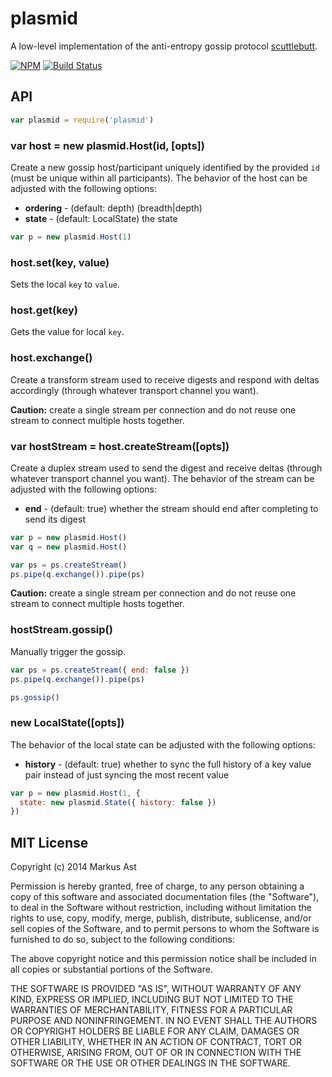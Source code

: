 # plasmid

A low-level implementation of the anti-entropy gossip protocol [scuttlebutt](http://www.cs.cornell.edu/home/rvr/papers/flowgossip.pdf).

[![NPM][npm]](https://npmjs.org/package/plasmid)
[![Build Status][travis]](http://travis-ci.org/rkusa/plasmid)

## API

```js
var plasmid = require('plasmid')
```

### var host = new plasmid.Host(id, [opts])

Create a new gossip host/participant uniquely identified by the provided `id` (must be unique within all participants). The behavior of the host can be adjusted with the following options:

- **ordering** - (default: depth) (breadth|depth)
- **state** - (default: LocalState) the state

```js
var p = new plasmid.Host(1)
```

### host.set(key, value)

Sets the local `key` to `value`.

### host.get(key)

Gets the value for local `key`.

### host.exchange()

Create a transform stream used to receive digests and respond with deltas accordingly (through whatever transport channel you want).

**Caution:** create a single stream per connection and do not reuse one stream to connect multiple hosts together.

### var hostStream = host.createStream([opts])

Create a duplex stream used to send the digest and receive deltas (through whatever transport channel you want). The behavior of the stream can be adjusted with the following options:

- **end** - (default: true) whether the stream should end after completing to send its digest

```js
var p = new plasmid.Host()
var q = new plasmid.Host()

var ps = ps.createStream()
ps.pipe(q.exchange()).pipe(ps)
```

**Caution:** create a single stream per connection and do not reuse one stream to connect multiple hosts together.

### hostStream.gossip()

Manually trigger the gossip.

```js
var ps = ps.createStream({ end: false })
ps.pipe(q.exchange()).pipe(ps)

ps.gossip()
```

### new LocalState([opts])

The behavior of the local state can be adjusted with the following options:

- **history** - (default: true) whether to sync the full history of a key value pair instead of just syncing the most recent value

```js
var p = new plasmid.Host(1, {
  state: new plasmid.State({ history: false })
})
```

## MIT License

Copyright (c) 2014 Markus Ast

Permission is hereby granted, free of charge, to any person obtaining a copy of this software and associated documentation files (the "Software"), to deal in the Software without restriction, including without limitation the rights to use, copy, modify, merge, publish, distribute, sublicense, and/or sell copies of the Software, and to permit persons to whom the Software is furnished to do so, subject to the following conditions:

The above copyright notice and this permission notice shall be included in all copies or substantial portions of the Software.

THE SOFTWARE IS PROVIDED "AS IS", WITHOUT WARRANTY OF ANY KIND, EXPRESS OR IMPLIED, INCLUDING BUT NOT LIMITED TO THE WARRANTIES OF MERCHANTABILITY, FITNESS FOR A PARTICULAR PURPOSE AND NONINFRINGEMENT. IN NO EVENT SHALL THE AUTHORS OR COPYRIGHT HOLDERS BE LIABLE FOR ANY CLAIM, DAMAGES OR OTHER LIABILITY, WHETHER IN AN ACTION OF CONTRACT, TORT OR OTHERWISE, ARISING FROM, OUT OF OR IN CONNECTION WITH THE SOFTWARE OR THE USE OR OTHER DEALINGS IN THE SOFTWARE.

[npm]: http://img.shields.io/npm/v/plasmid.svg?style=flat
[travis]: http://img.shields.io/travis/rkusa/plasmid.svg?style=flat